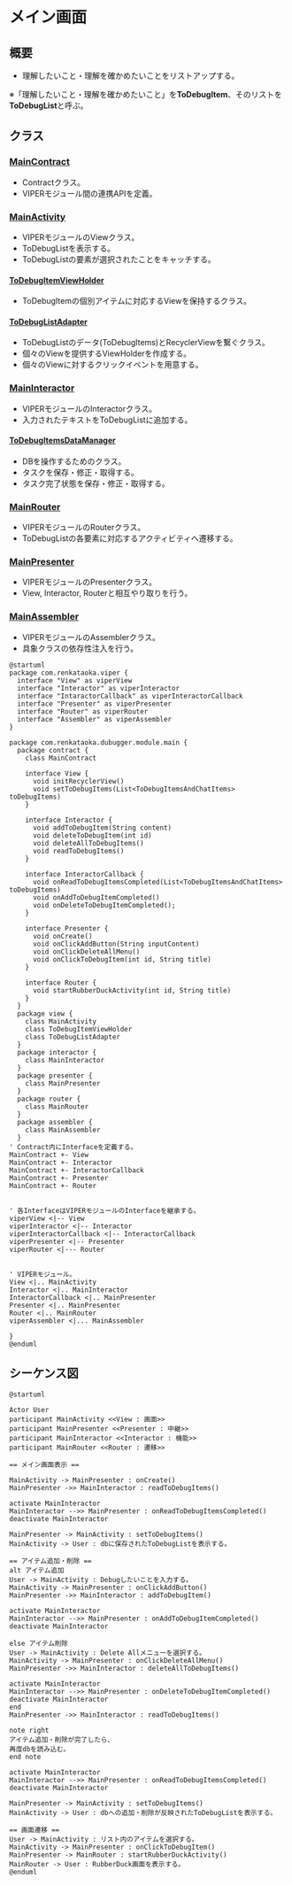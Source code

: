 # メイン画面

## 概要

* 理解したいこと・理解を確かめたいことをリストアップする。

※「理解したいこと・理解を確かめたいこと」を**ToDebugItem**、そのリストを**ToDebugList**と呼ぶ。

## クラス

### [MainContract](../../app/src/main/java/com/renkataoka/dubugger/module/main/contract/MainContract.java)

* Contractクラス。
* VIPERモジュール間の連携APIを定義。

### [MainActivity](../../app/src/main/java/com/renkataoka/dubugger/module/main/view/MainActivity.java)

* VIPERモジュールのViewクラス。
* ToDebugListを表示する。
* ToDebugListの要素が選択されたことをキャッチする。

#### [ToDebugItemViewHolder](../../app/src/main/java/com/renkataoka/dubugger/module/main/view/ToDebugItemViewHolder.java)

* ToDebugItemの個別アイテムに対応するViewを保持するクラス。

#### [ToDebugListAdapter](../../app/src/main/java/com/renkataoka/dubugger/module/main/view/ToDebugListAdapter.java)

* ToDebugListのデータ(ToDebugItems)とRecyclerViewを繋ぐクラス。
* 個々のViewを提供するViewHolderを作成する。
* 個々のViewに対するクリックイベントを用意する。

### [MainInteractor](../../app/src/main/java/com/renkataoka/dubugger/module/main/interactor/MainInteractor.java)

* VIPERモジュールのInteractorクラス。
* 入力されたテキストをToDebugListに追加する。

#### [ToDebugItemsDataManager](../../app/src/main/java/com/renkataoka/dubugger/datamanager/ChatItemsDataManager.java)

* DBを操作するためのクラス。
* タスクを保存・修正・取得する。
* タスク完了状態を保存・修正・取得する。

### [MainRouter](../../app/src/main/java/com/renkataoka/dubugger/module/main/router/MainRouter.java)

* VIPERモジュールのRouterクラス。
* ToDebugListの各要素に対応するアクティビティへ遷移する。

### [MainPresenter](../../app/src/main/java/com/renkataoka/dubugger/module/main/presenter/MainPresenter.java)

* VIPERモジュールのPresenterクラス。
* View, Interactor, Routerと相互やり取りを行う。

### [MainAssembler](../../app/src/main/java/com/renkataoka/dubugger/module/main/assembler/MainAssembler.java)

* VIPERモジュールのAssemblerクラス。
* 具象クラスの依存性注入を行う。

```plantuml
@startuml
package com.renkataoka.viper {
  interface "View" as viperView
  interface "Interactor" as viperInteractor
  interface "IntaractorCallback" as viperInteractorCallback
  interface "Presenter" as viperPresenter
  interface "Router" as viperRouter
  interface "Assembler" as viperAssembler
}

package com.renkataoka.dubugger.module.main {
  package contract {
    class MainContract

    interface View {
      void initRecyclerView()
      void setToDebugItems(List<ToDebugItemsAndChatItems> toDebugItems)
    }

    interface Interactor {
      void addToDebugItem(String content)
      void deleteToDebugItem(int id)
      void deleteAllToDebugItems()
      void readToDebugItems()
    }

    interface InteractorCallback {
      void onReadToDebugItemsCompleted(List<ToDebugItemsAndChatItems> toDebugItems)
      void onAddToDebugItemCompleted()
      void onDeleteToDebugItemCompleted();
    }

    interface Presenter {
      void onCreate()
      void onClickAddButton(String inputContent)
      void onClickDeleteAllMenu()
      void onClickToDebugItem(int id, String title)
    }

    interface Router {
      void startRubberDuckActivity(int id, String title)
    }
  }
  package view {
    class MainActivity
    class ToDebugItemViewHolder
    class ToDebugListAdapter
  }
  package interactor {
    class MainInteractor
  }
  package presenter {
    class MainPresenter
  }
  package router {
    class MainRouter
  }
  package assembler {
    class MainAssembler
  }
' Contract内にInterfaceを定義する。
MainContract +- View
MainContract +- Interactor
MainContract +- InteractorCallback
MainContract +- Presenter
MainContract +- Router


' 各InterfaceはVIPERモジュールのInterfaceを継承する。
viperView <|-- View
viperInteractor <|-- Interactor
viperInteractorCallback <|-- InteractorCallback
viperPresenter <|-- Presenter
viperRouter <|--- Router


' VIPERモジュール。
View <|.. MainActivity
Interactor <|.. MainInteractor
InteractorCallback <|.. MainPresenter
Presenter <|.. MainPresenter
Router <|.. MainRouter
viperAssembler <|... MainAssembler

}
@enduml
```

## シーケンス図

```plantuml
@startuml

Actor User
participant MainActivity <<View : 画面>>
participant MainPresenter <<Presenter : 中継>>
participant MainInteractor <<Interactor : 機能>>
participant MainRouter <<Router : 遷移>>

== メイン画面表示 ==

MainActivity -> MainPresenter : onCreate()
MainPresenter ->> MainInteractor : readToDebugItems()

activate MainInteractor
MainInteractor -->> MainPresenter : onReadToDebugItemsCompleted()
deactivate MainInteractor

MainPresenter -> MainActivity : setToDebugItems()
MainActivity -> User : dbに保存されたToDebugListを表示する。

== アイテム追加・削除 ==
alt アイテム追加
User -> MainActivity : Debugしたいことを入力する。
MainActivity -> MainPresenter : onClickAddButton()
MainPresenter ->> MainInteractor : addToDebugItem()

activate MainInteractor
MainInteractor -->> MainPresenter : onAddToDebugItemCompleted()
deactivate MainInteractor

else アイテム削除
User -> MainActivity : Delete Allメニューを選択する。
MainActivity -> MainPresenter : onClickDeleteAllMenu()
MainPresenter ->> MainInteractor : deleteAllToDebugItems()

activate MainInteractor
MainInteractor -->> MainPresenter : onDeleteToDebugItemCompleted()
deactivate MainInteractor
end
MainPresenter ->> MainInteractor : readToDebugItems()

note right
アイテム追加・削除が完了したら、
再度dbを読み込む。
end note

activate MainInteractor
MainInteractor -->> MainPresenter : onReadToDebugItemsCompleted()
deactivate MainInteractor

MainPresenter -> MainActivity : setToDebugItems()
MainActivity -> User : dbへの追加・削除が反映されたToDebugListを表示する。

== 画面遷移 ==
User -> MainActivity : リスト内のアイテムを選択する。
MainActivity -> MainPresenter : onClickToDebugItem()
MainPresenter -> MainRouter : startRubberDuckActivity()
MainRouter -> User : RubberDuck画面を表示する。
@enduml
```